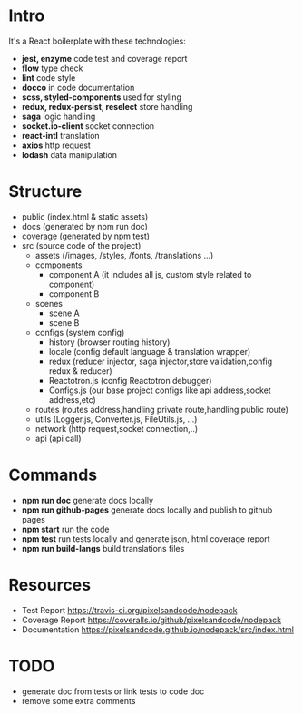 # Intro
It's a React boilerplate with these technologies:
- **jest, enzyme** code test and coverage report
- **flow** type check
- **lint** code style 
- **docco** in code documentation
- **scss, styled-components** used for styling
- **redux, redux-persist, reselect** store handling 
- **saga** logic handling
- **socket.io-client** socket connection
- **react-intl** translation
- **axios** http request
- **lodash** data manipulation




# Structure


- public (index.html & static assets)
- docs (generated by npm run doc)
- coverage (generated by npm test)
- src (source code of the project)
    - assets (/images, /styles, /fonts, /translations ...)
    - components
        - component A (it includes all js, custom style related to component)
        - component B
    - scenes
        - scene A
        - scene B
    - configs (system config)
        - history (browser routing history)
        - locale (config default language & translation wrapper)
        - redux (reducer injector, saga injector,store validation,config redux & reducer)
        - Reactotron.js (config Reactotron debugger)
        - Configs.js (our base project configs like api address,socket address,etc)
    - routes (routes address,handling private route,handling public route)
    - utils (Logger.js, Converter.js, FileUtils.js, ...)
    - network (http request,socket connection,..)
    - api (api call)

# Commands
- **npm run doc** generate docs locally
- **npm run github-pages** generate docs locally and publish to github pages
- **npm start** run the code
- **npm test** run tests locally and generate json, html coverage report
- **npm run build-langs** build translations files

# Resources
- Test Report https://travis-ci.org/pixelsandcode/nodepack
- Coverage Report https://coveralls.io/github/pixelsandcode/nodepack
- Documentation https://pixelsandcode.github.io/nodepack/src/index.html

# TODO
- generate doc from tests or link tests to code doc
- remove some extra comments
